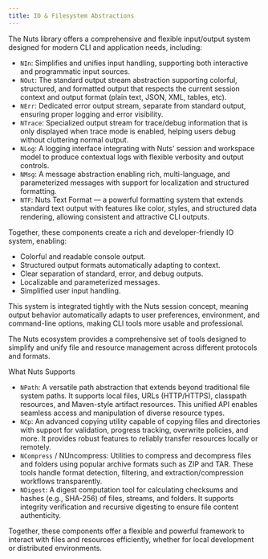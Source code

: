 ```yaml
---
title: IO & Filesystem Abstractions
---
```


The Nuts library offers a comprehensive and flexible input/output system designed for modern CLI and application needs, including:

- `NIn`: Simplifies and unifies input handling, supporting both interactive and programmatic input sources.
- `NOut`: The standard output stream abstraction supporting colorful, structured, and formatted output that respects the current session context and output format (plain text, JSON, XML, tables, etc).
- `NErr`: Dedicated error output stream, separate from standard output, ensuring proper logging and error visibility.
- `NTrace`: Specialized output stream for trace/debug information that is only displayed when trace mode is enabled, helping users debug without cluttering normal output.
- `NLog`: A logging interface integrating with Nuts' session and workspace model to produce contextual logs with flexible verbosity and output controls.
- `NMsg`: A message abstraction enabling rich, multi-language, and parameterized messages with support for localization and structured formatting.
- `NTF`: Nuts Text Format — a powerful formatting system that extends standard text output with features like color, styles, and structured data rendering, allowing consistent and attractive CLI outputs.

Together, these components create a rich and developer-friendly IO system, enabling:

- Colorful and readable console output.
- Structured output formats automatically adapting to context.
- Clear separation of standard, error, and debug outputs.
- Localizable and parameterized messages.
- Simplified user input handling.

This system is integrated tightly with the Nuts session concept, meaning output behavior automatically adapts to user preferences, environment, and command-line options, making CLI tools more usable and professional.

The Nuts ecosystem provides a comprehensive set of tools designed to simplify and unify file and resource management across different protocols and formats.

What Nuts Supports

- `NPath`: A versatile path abstraction that extends beyond traditional file system paths. It supports local files, URLs (HTTP/HTTPS), classpath resources, and Maven-style artifact resources. This unified API enables seamless access and manipulation of diverse resource types.
- `NCp`: An advanced copying utility capable of copying files and directories with support for validation, progress tracking, overwrite policies, and more. It provides robust features to reliably transfer resources locally or remotely.
- `NCompress` / NUncompress: Utilities to compress and decompress files and folders using popular archive formats such as ZIP and TAR. These tools handle format detection, filtering, and extraction/compression workflows transparently.
- `NDigest`: A digest computation tool for calculating checksums and hashes (e.g., SHA-256) of files, streams, and folders. It supports integrity verification and recursive digesting to ensure file content authenticity.

Together, these components offer a flexible and powerful framework to interact with files and resources efficiently, whether for local development or distributed environments.

    

